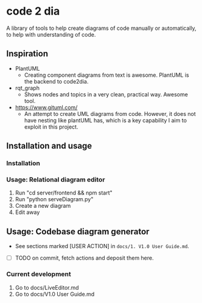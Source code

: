 # code 2 dia
A library of tools to help create diagrams of code manually or automatically, to help with understanding of code.

## Inspiration
- PlantUML
    - Creating component diagrams from text is awesome. PlantUML is the backend to code2dia.
- rqt_graph
    - Shows nodes and topics in a very clean, practical way. Awesome tool.
- https://www.gituml.com/
    - An attempt to create UML diagrams from code. However, it does not have nesting like plantUML has, which is a key capability I aim to exploit in this project.

## Installation and usage
### Installation

### Usage: Relational diagram editor
<!-- In future this will be autogenerated from the User Guide -->
1. Run "cd server/frontend && npm start"
2. Run "python serveDiagram.py"
3. Create a new diagram
4. Edit away

## Usage: Codebase diagram generator
<!-- In future this will be autogenerated from the User Guide -->
- See sections marked [USER ACTION] in `docs/1. V1.0 User Guide.md`.
- [ ] TODO on commit, fetch actions and deposit them here.

### Current development
1. Go to docs/LiveEditor.md
2. Go to docs/V1.0 User Guide.md